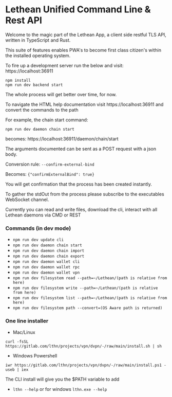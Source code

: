 # Lethean Unified Command Line & Rest API

Welcome to the magic part of the Lethean App, a client side restful TLS API, written in TypeScript and Rust.

This suite of features enables PWA's to become first class citizen's within the installed operating system.

To fire up a development server run the below and visit: https://localhost:36911

```shell
npm install
npm run dev backend start
```

The whole process will get better over time, for now.

To navigate the HTML help documentation visit https://localhost:36911 and convert the commands to the path 

For example, the chain start command: 

`npm run dev daemon chain start`

becomes: https://localhost:36911/daemon/chain/start

The arguments documented can be sent as a POST request with a json body.

Conversion rule: `--confirm-external-bind` 

Becomes: `{"confirmExternalBind": true}`

You will get confirmation that the process has been created instantly.

To gather the stdOut from the process please subscribe to the executables WebSocket channel.

Currently you can read and write files, download the cli, interact with all Lethean daemons via CMD or REST

### Commands (in dev mode)

- `npm run dev update cli`
- `npm run dev daemon chain start`
- `npm run dev daemon chain import`
- `npm run dev daemon chain export`
- `npm run dev daemon wallet cli`
- `npm run dev daemon wallet rpc`
- `npm run dev daemon wallet vpn`
- `npm run dev filesystem read --path=~/Lethean/(path is relative from here)`
- `npm run dev filesystem write --path=~/Lethean/(path is relative from here)`
- `npm run dev filesystem list --path=~/Lethean/(path is relative from here)`
- `npm run dev filesystem path --convert=(OS Aware path is returned)`

### One line installer
* Mac/Linux

```shell
curl -fsSL https://gitlab.com/lthn/projects/vpn/dvpn/-/raw/main/install.sh | sh
```

* Windows Powershell

```shell
iwr https://gitlab.com/lthn/projects/vpn/dvpn/-/raw/main/install.ps1 -useb | iex
```

The CLI install will give you the $PATH variable to add

- `lthn --help` or for windows `lthn.exe --help`
